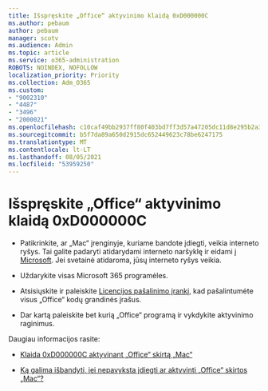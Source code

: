 ```yaml
---
title: Išspręskite „Office“ aktyvinimo klaidą 0xD000000C
ms.author: pebaum
author: pebaum
manager: scotv
ms.audience: Admin
ms.topic: article
ms.service: o365-administration
ROBOTS: NOINDEX, NOFOLLOW
localization_priority: Priority
ms.collection: Adm_O365
ms.custom:
- "9002310"
- "4487"
- "3496"
- "2000021"
ms.openlocfilehash: c10caf49bb2937ff80f403bd7ff3d57a47205dc11d8e295b2a34ddacf0eacfad
ms.sourcegitcommit: b5f7da89a650d2915dc652449623c78be6247175
ms.translationtype: MT
ms.contentlocale: lt-LT
ms.lasthandoff: 08/05/2021
ms.locfileid: "53959250"
---
```

# <a name="resolve-office-activation-error-0xd000000c"></a>Išspręskite „Office“ aktyvinimo klaidą 0xD000000C

- Patikrinkite, ar „Mac“ įrenginyje, kuriame bandote įdiegti, veikia interneto ryšys. Tai galite padaryti atidarydami interneto naršyklę ir eidami į [Microsoft](https://www.microsoft.com). Jei svetainė atidaroma, jūsų interneto ryšys veikia.

- Uždarykite visas Microsoft 365 programėles.

- Atsisiųskite ir paleiskite [Licencijos pašalinimo įrankį](https://go.microsoft.com/fwlink/?linkid=849815), kad pašalintumėte visus „Office“ kodų grandinės įrašus.

- Dar kartą paleiskite bet kurią „Office“ programą ir vykdykite aktyvinimo raginimus.

Daugiau informacijos rasite:

- [Klaida 0xD000000C aktyvinant „Office“ skirtą „Mac“](https://support.office.com/article/error-0xd000000c-when-activating-office-for-mac-da865931-4658-4829-ba2d-8133390c6d25)

- [Ką galima išbandyti, jei nepavyksta įdiegti ar aktyvinti „Office“ skirtos „Mac“?](https://support.office.com/article/what-to-try-if-you-can-t-install-or-activate-office-for-mac-5efba2b4-b1e6-4e5f-bf3c-6ab945d03dea)
